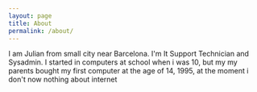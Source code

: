 ```yaml
---
layout: page
title: About
permalink: /about/
---
```


I am Julian from small city near Barcelona. I'm It Support Technician and Sysadmin. I started in computers at school when i was 10, but my my parents bought my first computer at the age of 14, 1995, at the moment i don't now nothing about internet
